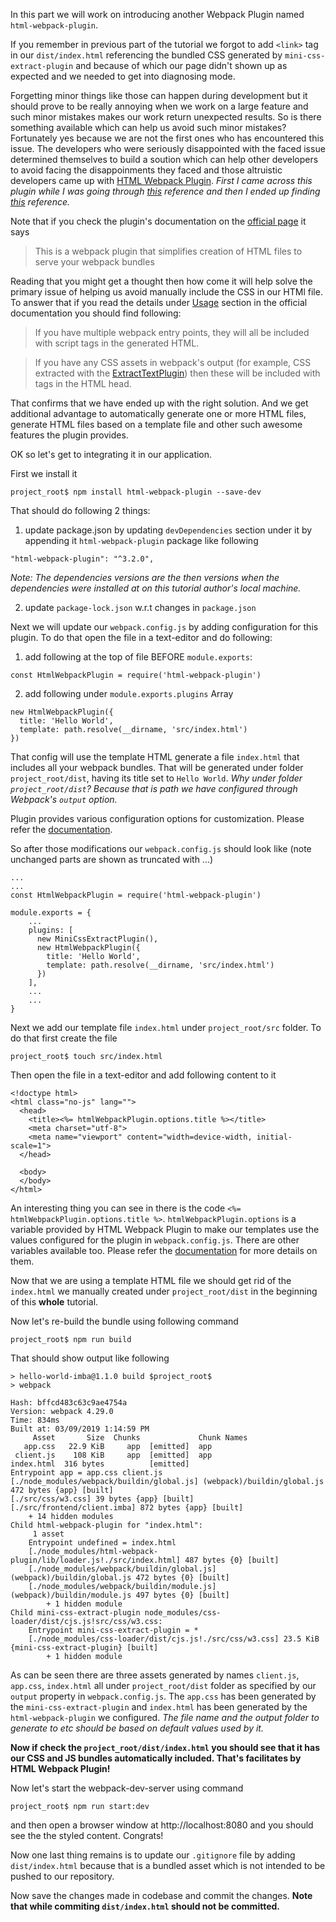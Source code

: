 In this part we will work on introducing another Webpack Plugin named `html-webpack-plugin`.

If you remember in previous part of the tutorial we forgot to add `<link>` tag in our `dist/index.html` referencing the bundled CSS generated by `mini-css-extract-plugin` and because of
which our page didn't shown up as expected and we needed to get into diagnosing mode.

Forgetting minor things like those can happen during development but it should prove to be really annoying when we work on a large feature and such minor mistakes makes our work
return unexpected results. So is there something available which can help us avoid such minor mistakes? Fortunately yes because we are not the first ones who has encountered this issue.
The developers who were seriously disappointed with the faced issue determined themselves to build a soution which can help other developers to avoid facing the disappoinments
they faced and those altruistic developers came up with [HTML Webpack Plugin](https://github.com/jantimon/html-webpack-plugin). *First I came across this plugin while I was going
through [this](https://medium.com/a-beginners-guide-for-webpack-2/webpack-loaders-css-and-sass-2cc0079b5b3a) reference and then I ended up finding [this](https://medium.com/a-beginners-guide-for-webpack-2/index-html-using-html-webpack-plugin-85eabdb73474)
reference.*

Note that if you check the plugin's documentation on the [official page](https://github.com/jantimon/html-webpack-plugin) it says

> This is a webpack plugin that simplifies creation of HTML files to serve your webpack bundles

Reading that you might get a thought then how come it will help solve the primary issue of helping us avoid manually include the CSS in our HTMl file. To answer that
if you read the details under [Usage](https://github.com/jantimon/html-webpack-plugin/blob/master/README.md#usage) section in the official documentation you should find
following:

> If you have multiple webpack entry points, they will all be included with script tags in the generated HTML.

> If you have any CSS assets in webpack's output (for example, CSS extracted with the [ExtractTextPlugin](https://github.com/webpack/extract-text-webpack-plugin)) then these will be included with <link> tags in the HTML head.

That confirms that we have ended up with the right solution. And we get additional advantage to automatically generate one or more HTML files, generate HTML files based on a template file and other such awesome features the plugin provides.

OK so let's get to integrating it in our application.

First we install it

```
project_root$ npm install html-webpack-plugin --save-dev
```

That should do following 2 things:

1. update package.json by updating `devDependencies` section under it by appending it `html-webpack-plugin` package like following

```
"html-webpack-plugin": "^3.2.0",
```

*Note: The dependencies versions are the then versions when the dependencies were installed at on this tutorial author's local machine.*

2. update `package-lock.json` w.r.t changes in `package.json`

Next we will update our `webpack.config.js` by adding configuration for this plugin. To do that open the file in a text-editor and do following:

1. add following at the top of file BEFORE `module.exports`:

```
const HtmlWebpackPlugin = require('html-webpack-plugin')
```

2. add following under `module.exports.plugins` Array

```
new HtmlWebpackPlugin({
  title: 'Hello World',
  template: path.resolve(__dirname, 'src/index.html')
})
```

That config will use the template HTML generate a file `index.html` that includes all your webpack bundles. That will be generated under folder `project_root/dist`, having its title set to `Hello World`. *Why under folder `project_root/dist`? Because that is path we have configured through Webpack's `output` option.*

Plugin provides various configuration options for customization. Please refer the [documentation](https://github.com/jantimon/html-webpack-plugin/blob/master/README.md#options).

So after those modifications our `webpack.config.js` should look like (note unchanged parts are shown as truncated with ...)

```
...
...
const HtmlWebpackPlugin = require('html-webpack-plugin')

module.exports = {
    ...
    plugins: [
      new MiniCssExtractPlugin(),
      new HtmlWebpackPlugin({
        title: 'Hello World',
        template: path.resolve(__dirname, 'src/index.html')
      })
    ],
    ...
    ...
}
```

Next we add our template file `index.html` under `project_root/src` folder. To do that first create the file

```
project_root$ touch src/index.html
```

Then open the file in a text-editor and add following content to it

```
<!doctype html>
<html class="no-js" lang="">
  <head>
    <title><%= htmlWebpackPlugin.options.title %></title>
    <meta charset="utf-8">
    <meta name="viewport" content="width=device-width, initial-scale=1">
  </head>

  <body>
  </body>
</html>
```

An interesting thing you can see in there is the code `<%= htmlWebpackPlugin.options.title %>`. `htmlWebpackPlugin.options` is a variable provided by HTML Webpack Plugin to make our templates use the values configured for the plugin in `webpack.config.js`. There are other variables available too. Please refer the [documentation](https://github.com/jantimon/html-webpack-plugin#writing-your-own-templates) for more details on them.

Now that we are using a template HTML file we should get rid of the `index.html` we manually created under `project_root/dist` in the beginning of this **whole** tutorial.

Now let's re-build the bundle using following command

```
project_root$ npm run build
```

That should show output like following

```
> hello-world-imba@1.1.0 build $project_root$
> webpack

Hash: bffcd483c63c9ae4754a
Version: webpack 4.29.0
Time: 834ms
Built at: 03/09/2019 1:14:59 PM
     Asset       Size  Chunks             Chunk Names
   app.css   22.9 KiB     app  [emitted]  app
 client.js    108 KiB     app  [emitted]  app
index.html  316 bytes          [emitted]
Entrypoint app = app.css client.js
[./node_modules/webpack/buildin/global.js] (webpack)/buildin/global.js 472 bytes {app} [built]
[./src/css/w3.css] 39 bytes {app} [built]
[./src/frontend/client.imba] 872 bytes {app} [built]
    + 14 hidden modules
Child html-webpack-plugin for "index.html":
     1 asset
    Entrypoint undefined = index.html
    [./node_modules/html-webpack-plugin/lib/loader.js!./src/index.html] 487 bytes {0} [built]
    [./node_modules/webpack/buildin/global.js] (webpack)/buildin/global.js 472 bytes {0} [built]
    [./node_modules/webpack/buildin/module.js] (webpack)/buildin/module.js 497 bytes {0} [built]
        + 1 hidden module
Child mini-css-extract-plugin node_modules/css-loader/dist/cjs.js!src/css/w3.css:
    Entrypoint mini-css-extract-plugin = *
    [./node_modules/css-loader/dist/cjs.js!./src/css/w3.css] 23.5 KiB {mini-css-extract-plugin} [built]
        + 1 hidden module
```

As can be seen there are three assets generated by names `client.js`, `app.css`, `index.html` all under `project_root/dist` folder as specified by our `output` property in `webpack.config.js`. The `app.css` has been generated by the `mini-css-extract-plugin` and `index.html` has been generated by the `html-webpack-plugin` we configured. *The file name and the output folder to generate to etc should be based on default values used by it.*

**Now if check the `project_root/dist/index.html` you should see that it has our CSS and JS bundles automatically included. That's facilitates by HTML Webpack Plugin!**

Now let's start the webpack-dev-server using command

```
project_root$ npm run start:dev
```

and then open a browser window at http://localhost:8080 and you should see the the styled content. Congrats!

Now one last thing remains is to update our `.gitignore` file by adding `dist/index.html` because that is a bundled asset which is not intended to be pushed to our repository.

Now save the changes made in codebase and commit the changes. **Note that while commiting `dist/index.html` should not be committed.**
